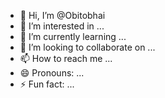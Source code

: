 - 👋 Hi, I’m @Obitobhai
- 👀 I’m interested in ...
- 🌱 I’m currently learning ...
- 💞️ I’m looking to collaborate on ...
- 📫 How to reach me ...
- 😄 Pronouns: ...
- ⚡ Fun fact: ...

<!---
Obitobhai/Obitobhai is a ✨ special ✨ repository because its `README.md` (this file) appears on your GitHub profile.
You can click the Preview link to take a look at your changes.
--->
